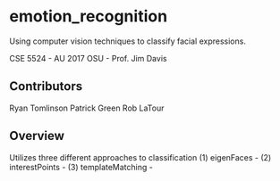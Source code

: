 # emotion_recognition
Using computer vision techniques to classify facial expressions.

CSE 5524 - AU 2017 OSU - Prof. Jim Davis

Contributors
------------
Ryan Tomlinson
Patrick Green
Rob LaTour

Overview
--------
Utilizes three different approaches to classification
(1) eigenFaces - 
(2) interestPoints -
(3) templateMatching - 
